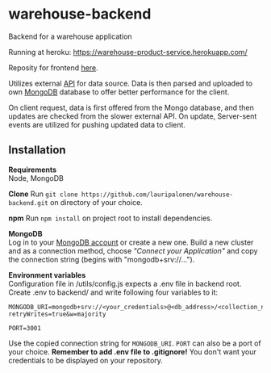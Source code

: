 # warehouse-backend  
Backend for a warehouse application

Running at heroku: https://warehouse-product-service.herokuapp.com/  

Reposity for frontend [here](https://github.com/lauripalonen/warehouse-frontend).  

Utilizes external [API](https://bad-api-assignment.reaktor.com) for data source. Data is then parsed and uploaded to own [MongoDB](https://www.mongodb.com/) database to offer better performance for the client.  

On client request, data is first offered from the Mongo database, and then updates are checked from the slower external API. On update, Server-sent events are utilized for pushing updated data to client.  

## Installation  
**Requirements**  
Node, MongoDB

**Clone**
Run `git clone https://github.com/lauripalonen/warehouse-backend.git` on directory of your choice.  

**npm**
Run `npm install` on project root to install dependencies.  

**MongoDB**  
Log in to your [MongoDB account](https://www.mongodb.com/cloud) or create a new one. Build a new cluster and as a connection method, choose *"Connect your Application"* and copy the connection string (begins with "mongodb+srv://...").

**Environment variables**  
Configuration file in /utils/config.js expects a .env file in backend root. Create .env to backend/ and write following four variables to it:
```
MONGODB_URI=mongodb+srv://<your_credentials>@<db_address>/<collection_name>?retryWrites=true&w=majority

PORT=3001
```  
Use the copied connection string for `MONGODB_URI`. `PORT` can also be a port of your choice. **Remember to add .env file to .gitignore!** You don't want your credentials to be displayed on your repository.  


